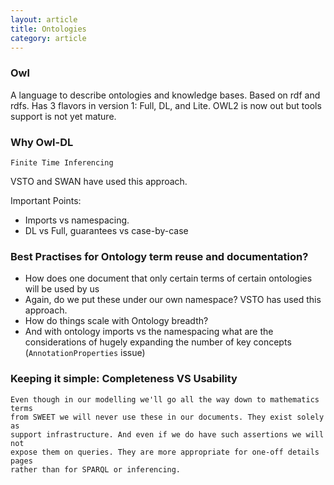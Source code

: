 ```yaml
---
layout: article
title: Ontologies
category: article
---
```


### Owl

A language to describe ontologies and knowledge bases. Based on rdf and rdfs. Has 3 flavors in version 1: Full, DL, and Lite. OWL2 is now out but tools support is not yet mature.

### Why Owl-DL

	Finite Time Inferencing
	
VSTO and SWAN have used this approach.

Important Points: 

* Imports vs namespacing.
* DL vs Full, guarantees vs case-by-case

### Best Practises for Ontology term reuse and documentation?

* How does one document that only certain terms of certain ontologies will be used by us
* Again, do we put these under our own namespace? VSTO has used this approach.
* How do things scale with Ontology breadth?
* And with ontology imports vs the namespacing what are the considerations of hugely expanding the number of key concepts (`AnnotationProperties` issue)

### Keeping it simple: Completeness VS Usability

	Even though in our modelling we'll go all the way down to mathematics terms 
	from SWEET we will never use these in our documents. They exist solely as 
	support infrastructure. And even if we do have such assertions we will not 
	expose them on queries. They are more appropriate for one-off details pages 
	rather than for SPARQL or inferencing.
